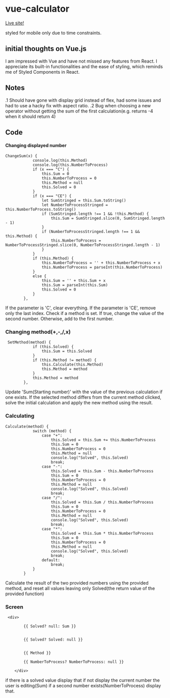 # vue-calculator

[Live site!](https://vue-calculator-orpin.vercel.app/)

styled for mobile only due to time constraints.


## initial thoughts on Vue.js

I am impressed with Vue and have not missed any features from React. I appreciate its built-in functionalities and the ease of styling, which reminds me of Styled Components in React.


## Notes
.1 Should have gone with display grid instead of flex, had some issues and had to use a hacky fix with aspect ratio.
.2 Bug when choosing a new operator without getting the sum of the first calculation(e.g. returns -4 when it should return 4)

## Code

#### Changing displayed number

```
ChangeSum(x) {
            console.log(this.Method)
            console.log(this.NumberToProcess)
            if (x === "C") {
                this.Sum = 0
                this.NumberToProcess = 0
                this.Method = null
                this.Solved = 0
            }
            if (x === "CE") {
                let SumStringed = this.Sum.toString()
                let NumberToProcessStringed = this.NumberToProcess.toString()
                if (SumStringed.length !== 1 && !this.Method) {
                    this.Sum = SumStringed.slice(0, SumStringed.length - 1)
                }
                if (NumberToProcessStringed.length !== 1 && this.Method) {
                    this.NumberToProcess = NumberToProcessStringed.slice(0, NumberToProcessStringed.length - 1)
                }
            }
            if (this.Method) {
                this.NumberToProcess = '' + this.NumberToProcess + x
                this.NumberToProcess = parseInt(this.NumberToProcess)
            }
            else {
                this.Sum = '' + this.Sum + x
                this.Sum = parseInt(this.Sum)
                this.Solved = 0
            }
        },
```

If the parameter is 'C', clear everything. If the parameter is 'CE', remove only the last index. Check if a method is set. If true, change the value of the second number. Otherwise, add to the first number.

### Changing method(+,-,/,x)

```
 SetMethod(method) {
            if (this.Solved) {
                this.Sum = this.Solved
            }
            if (this.Method != method) {
                this.Calculate(this.Method)
                this.Method = method
            }
            this.Method = method
        },
```

Update 'Sum(Starting number)' with the value of the previous calculation if one exists. If the selected method differs from the current method clicked, solve the initial calculation and apply the new method using the result.

### Calculating 

```
Calculate(method) {
            switch (method) {
                case "+":
                    this.Solved = this.Sum += this.NumberToProcess
                    this.Sum = 0
                    this.NumberToProcess = 0
                    this.Method = null
                    console.log("Solved", this.Solved)
                    break;
                case "-":
                    this.Solved = this.Sum - this.NumberToProcess
                    this.Sum = 0
                    this.NumberToProcess = 0
                    this.Method = null
                    console.log("Solved", this.Solved)
                    break;
                case "/":
                    this.Solved = this.Sum / this.NumberToProcess
                    this.Sum = 0
                    this.NumberToProcess = 0
                    this.Method = null
                    console.log("Solved", this.Solved)
                    break;
                case "*":
                    this.Solved = this.Sum * this.NumberToProcess
                    this.Sum = 0
                    this.NumberToProcess = 0
                    this.Method = null
                    console.log("Solved", this.Solved)
                    break;
                default:
                    break;
            }
        }
```

Calculate the result of the two provided numbers using the provided method, and reset all values leaving only Solved(the return value of the provided function)

### Screen

```
 <div>

        {{ Solved? null: Sum }}


        {{ Solved? Solved: null }}


        {{ Method }}

        {{ NumberToProcess? NumberToProcess: null }}

    </div>
```

if there is a solved value display that if not display the current number the user is editing(Sum) if a second number exists(NumberToProcess) display that.


